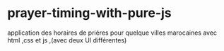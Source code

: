 # prayer-timing-with-pure-js
application des horaires de priéres pour quelque villes marocaines avec html ,css et js ,(avec deux UI différentes)
